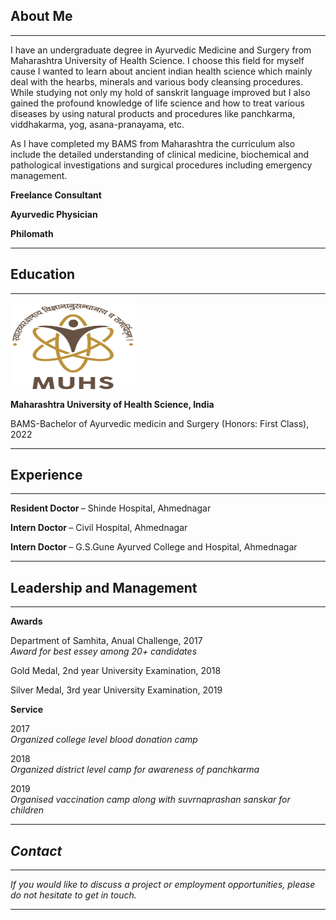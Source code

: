 ## About Me

---

I have an undergraduate degree in Ayurvedic Medicine and Surgery from Maharashtra University of Health Science. I choose this field for myself cause I wanted to learn about ancient indian health science which mainly deal with the hearbs, minerals and various body cleansing procedures. While studying not only my hold of sanskrit language improved but I also gained the profound knowledge of life science and how to treat various diseases by using natural products and procedures like panchkarma, viddhakarma, yog, asana-pranayama, etc.

As I have completed my BAMS from Maharashtra the curriculum also include the detailed understanding of clinical medicine, biochemical and pathological investigations and surgical procedures including emergency management.

**Freelance Consultant**

**Ayurvedic Physician**

**Philomath**

---

## Education

---

<img src="images/uni.jpg?raw=true" align="middle" width="200" height="140" alt="uni logos">

<b> Maharashtra University of Health Science, India </b>

BAMS-Bachelor of Ayurvedic medicin and Surgery (Honors: First Class),			 		           2022

---

## Experience

---

<b> Resident Doctor </b> – Shinde Hospital, Ahmednagar

<b> Intern Doctor </b> – Civil Hospital, Ahmednagar

<b> Intern Doctor </b> – G.S.Gune Ayurved College and Hospital, Ahmednagar

---

## Leadership and Management

---

**Awards**

Department of Samhita,  			                                        Anual Challenge, 2017 <br/>
<i> Award for best essey among 20+ candidates </i>

Gold Medal,  					                                   2nd year University Examination, 2018 <br/>

Silver Medal,                                             3rd year University Examination, 2019 <br/>

**Service**

2017 <br/>
<i> Organized college level blood donation camp </i> 

2018 <br/>
<i> Organized district level camp for awareness of panchkarma  </i>  

2019 <br/>
<i> Organised vaccination camp along with suvrnaprashan sanskar for children

---
  
## Contact

---

  If you would like to discuss a project or employment opportunities, please do not hesitate to get in touch.

---
